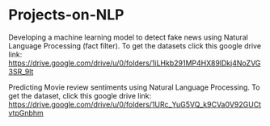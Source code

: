 # Projects-on-NLP
Developing a machine learning model to detect fake news using Natural Language Processing (fact filter). To get the datasets click this google drive link: https://drive.google.com/drive/u/0/folders/1iLHkb291MP4HX89lDkj4NoZVG3SR_9lt


Predicting Movie review sentiments using Natural Language Processing. To get the dataset, click this google drive link: https://drive.google.com/drive/u/0/folders/1URc_YuG5VQ_k9CVa0V92GUCtvtpGnbhm
